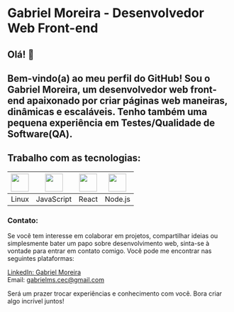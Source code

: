 # Gabriel Moreira - Desenvolvedor Web Front-end

## Olá! 👋
## Bem-vindo(a) ao meu perfil do GitHub! Sou o Gabriel Moreira, um desenvolvedor web front-end apaixonado por criar páginas web maneiras, dinâmicas e escaláveis.  Tenho também uma pequena experiência em Testes/Qualidade de Software(QA).
## Trabalho com as tecnologias:

| <img src="https://cdn.jsdelivr.net/gh/devicons/devicon/icons/linux/linux-original.svg" width="40" height="40"/> | <img src="https://cdn.jsdelivr.net/gh/devicons/devicon/icons/javascript/javascript-original.svg" width="40" height="40"/> | <img src="https://cdn.jsdelivr.net/gh/devicons/devicon/icons/react/react-original-wordmark.svg" width="40" height="40"/> | <img src="https://cdn.jsdelivr.net/gh/devicons/devicon/icons/nodejs/nodejs-original.svg" width="40" height="40"/> |
| ------- | ------- | ------- | ------- |
| Linux   | JavaScript | React   | Node.js |


<!-- <img src="https://cdn.jsdelivr.net/gh/devicons/devicon/icons/javascript/javascript-original.svg" width="40" height="40"/> <img src="https://cdn.jsdelivr.net/gh/devicons/devicon/icons/react/react-original-wordmark.svg" width="40" height="40"/> <img src="https://cdn.jsdelivr.net/gh/devicons/devicon/icons/bootstrap/bootstrap-plain.svg" width="40" height="40"/> <img src="https://cdn.jsdelivr.net/gh/devicons/devicon/icons/nodejs/nodejs-original.svg" width="40" height="40"/> -->

<!--# Projetos e Contribuições
Ao longo da minha trajetória aprendendo a desenvolver, trabalhei em diversos projetos interessantes e fiz algumas contribuições para a comunidade de desenvolvimento. Alguns dos meus destaques incluem:

Projeto 1: Uma descrição breve do projeto 1.
Projeto 2: Uma descrição breve do projeto 2.
Contribuição 1: Contribuição feita para um projeto de código aberto.
Contribuição 2: Contribuição feita para outro projeto de código aberto.
Sinta-se à vontade para explorar esses projetos e contribuições. Eles demonstram minha habilidade de trabalhar em equipe, resolver problemas e desenvolver soluções de alta qualidade.-->

### Contato:
Se você tem interesse em colaborar em projetos, compartilhar ideias ou simplesmente bater um papo sobre desenvolvimento web, sinta-se à vontade para entrar em contato comigo. Você pode me encontrar nas seguintes plataformas:

[LinkedIn: Gabriel Moreira](https://www.linkedin.com/in/gabrielmsdev/)<br>
Email: gabrielms.cec@gmail.com

Será um prazer trocar experiências e conhecimento com você. Bora criar algo incrível juntos!
